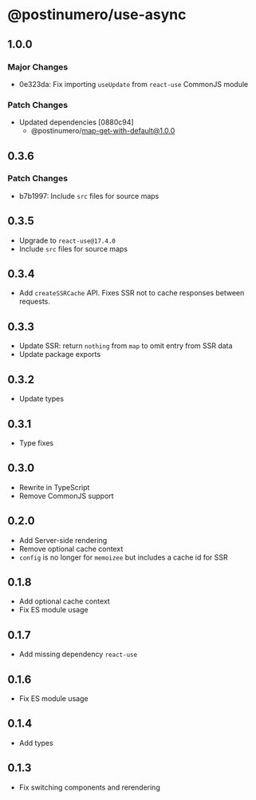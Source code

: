 # @postinumero/use-async

## 1.0.0

### Major Changes

- 0e323da: Fix importing `useUpdate` from `react-use` CommonJS module

### Patch Changes

- Updated dependencies [0880c94]
  - @postinumero/map-get-with-default@1.0.0

## 0.3.6

### Patch Changes

- b7b1997: Include `src` files for source maps

## 0.3.5

- Upgrade to `react-use@17.4.0`
- Include `src` files for source maps

## 0.3.4

- Add `createSSRCache` API. Fixes SSR not to cache responses between requests.

## 0.3.3

- Update SSR: return `nothing` from `map` to omit entry from SSR data
- Update package exports

## 0.3.2

- Update types

## 0.3.1

- Type fixes

## 0.3.0

- Rewrite in TypeScript
- Remove CommonJS support

## 0.2.0

- Add Server-side rendering
- Remove optional cache context
- `config` is no longer for `memoizee` but includes a cache id for SSR

## 0.1.8

- Add optional cache context
- Fix ES module usage

## 0.1.7

- Add missing dependency `react-use`

## 0.1.6

- Fix ES module usage

## 0.1.4

- Add types

## 0.1.3

- Fix switching components and rerendering

